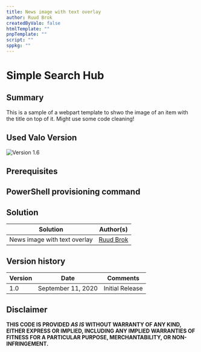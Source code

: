 ```yaml
---
title: News image with text overlay
author: Ruud Brok
createdByValo: false
htmlTemplate: ""
pnpTemplate: ""
script: ""
sppkg: ""
---
```


# Simple Search Hub

## Summary
This is a sample of a webpart template to shwo the image of an item with the title on top of it. Might use some code cleaning!

## Used Valo Version 
![Version 1.6](https://img.shields.io/badge/version-1.6-green.svg)

## Prerequisites
 
## PowerShell provisioning command

## Solution

Solution|Author(s)
--------|---------
News image with text overlay | [Ruud Brok](https://www.linkedin.com/in/ruudbrok/)

## Version history

Version|Date|Comments
-------|----|--------
1.0 | September 11, 2020 | Initial Release

## Disclaimer
**THIS CODE IS PROVIDED *AS IS* WITHOUT WARRANTY OF ANY KIND, EITHER EXPRESS OR IMPLIED, INCLUDING ANY IMPLIED WARRANTIES OF FITNESS FOR A PARTICULAR PURPOSE, MERCHANTABILITY, OR NON-INFRINGEMENT.**
